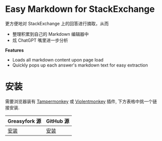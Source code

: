 # Easy Markdown for StackExchange

更方便地对 StackExchange 上的回答进行摘取，从而

- 整理积累到自己的 Markdown 编辑器中
- 炫 ChatGPT 嘴里进一步分析

**Features**

- Loads all markdown content upon page load
- Quickly pops up each answer's markdown text for easy extraction

# 安装
需要浏览器装有 [Tampermonkey](https://tampermonkey.net/) 或 [Violentmonkey](https://violentmonkey.github.io/) 插件, 下方表格中挑一个链接安装.

| Greasyfork 源 | GitHub 源 |
|---|---|
| [安装](https://update.greasyfork.org/scripts/480874/Easy%20Markdown%20for%20StackExchange.user.js) | [安装](https://raw.githubusercontent.com/murphylo/easy-markdown-for-stackexchange/master/easy-markdown-for-stackexchange.user.js) |
